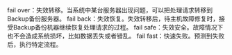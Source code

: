 fail over：失效转移。当系统中某台服务器出现问题，可以把处理请求转移到Backup备份服务器。
fail back：失效恢复。失效转移后，待主机故障修复时，接受Backup备份机器继续恢复处理请求的过程。
fail safe：失效安全。故障情况下也不会造成系统损坏，比如数据丢失或者错乱。
fail fast：快速失败。预测到失败后，执行特定流程。